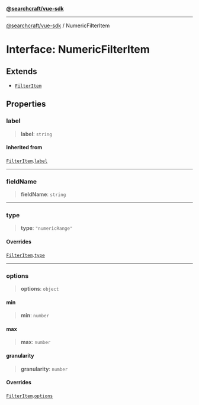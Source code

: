 [**@searchcraft/vue-sdk**](/reference/sdk/js-vue/README.md)

***

[@searchcraft/vue-sdk](/reference/sdk/js-vue/globals.md) / NumericFilterItem

# Interface: NumericFilterItem

## Extends

- [`FilterItem`](/reference/sdk/js-vue/interfaces/FilterItem.md)

## Properties

### label

> **label**: `string`

#### Inherited from

[`FilterItem`](/reference/sdk/js-vue/interfaces/FilterItem.md).[`label`](/reference/sdk/js-vue/interfaces/FilterItem.md#label)

***

### fieldName

> **fieldName**: `string`

***

### type

> **type**: `"numericRange"`

#### Overrides

[`FilterItem`](/reference/sdk/js-vue/interfaces/FilterItem.md).[`type`](/reference/sdk/js-vue/interfaces/FilterItem.md#type)

***

### options

> **options**: `object`

#### min

> **min**: `number`

#### max

> **max**: `number`

#### granularity

> **granularity**: `number`

#### Overrides

[`FilterItem`](/reference/sdk/js-vue/interfaces/FilterItem.md).[`options`](/reference/sdk/js-vue/interfaces/FilterItem.md#options)
